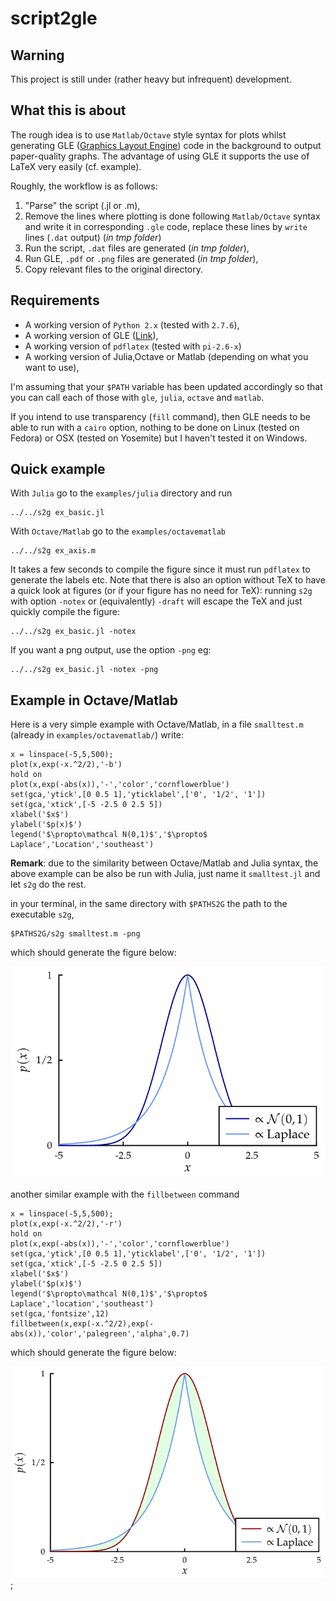 # script2gle

## Warning

This project is still under (rather heavy but infrequent) development.

## What this is about

The rough idea is to use `Matlab/Octave` style syntax for plots whilst generating GLE ([Graphics Layout Engine](http://glx.sourceforge.net/index.html)) code in the background to output paper-quality graphs. The advantage of using GLE it supports the use of LaTeX very easily (cf. example).

Roughly, the workflow is as follows:

1. "Parse" the script (.jl or .m),
2. Remove the lines where plotting is done following `Matlab/Octave` syntax and write it in corresponding `.gle` code, replace these lines by `write` lines (`.dat` output) (*in tmp folder*)
3. Run the script, `.dat` files are generated (*in tmp folder*), 
4. Run GLE, `.pdf` or `.png` files are generated (*in tmp folder*),
5. Copy relevant files to the original directory.

## Requirements

- A working version of `Python 2.x` (tested with `2.7.6`),
- A working version of GLE ([Link](http://glx.sourceforge.net/index.html)),
- A working version of `pdflatex` (tested with `pi-2.6-x`)
- A working version of Julia,Octave or Matlab (depending on what you want to use),

I'm assuming that your `$PATH` variable has been updated accordingly so that you can call each of those with `gle`, `julia`, `octave` and `matlab`.

If you intend to use transparency (`fill` command), then GLE needs to be able to run with a `cairo` option, nothing to be done on Linux (tested on Fedora) or OSX (tested on Yosemite) but I haven't tested it on Windows.

## Quick example

With `Julia` go to the `examples/julia` directory and run

```
../../s2g ex_basic.jl
```

With `Octave/Matlab` go to the `examples/octavematlab`

```
../../s2g ex_axis.m
```

It takes a few seconds to compile the figure since it must run `pdflatex` to generate the labels etc. Note that there is also an option without TeX to have a quick look at figures (or if your figure has no need for TeX): running `s2g` with option `-notex` or (equivalently) `-draft` will escape the TeX and just quickly compile the figure:

```
../../s2g ex_basic.jl -notex
```

If you want a png output, use the option `-png` eg:

```
../../s2g ex_basic.jl -notex -png
```

## Example in Octave/Matlab

Here is a very simple example with Octave/Matlab, in a file `smalltest.m` (already in `examples/octavematlab/`) write:

```
x = linspace(-5,5,500);
plot(x,exp(-x.^2/2),'-b')
hold on
plot(x,exp(-abs(x)),'-','color','cornflowerblue')
set(gca,'ytick',[0 0.5 1],'yticklabel',['0', '1/2', '1'])
set(gca,'xtick',[-5 -2.5 0 2.5 5])
xlabel('$x$')
ylabel('$p(x)$')
legend('$\propto\mathcal N(0,1)$','$\propto$ Laplace','Location','southeast')
```

**Remark**: due to the similarity between Octave/Matlab and Julia syntax, the above example can be also be run with Julia, just name it `smalltest.jl` and let `s2g` do the rest. 

in your terminal, in the same directory with `$PATHS2G` the path to the executable `s2g`,

```
$PATHS2G/s2g smalltest.m -png
```

which should generate the figure below:

![smalltest.m](/examples/octavematlab/smalltest_plot1_g.png)

another similar example with the `fillbetween` command

```
x = linspace(-5,5,500);
plot(x,exp(-x.^2/2),'-r')
hold on
plot(x,exp(-abs(x)),'-','color','cornflowerblue')
set(gca,'ytick',[0 0.5 1],'yticklabel',['0', '1/2', '1'])
set(gca,'xtick',[-5 -2.5 0 2.5 5])
xlabel('$x$')
ylabel('$p(x)$')
legend('$\propto\mathcal N(0,1)$','$\propto$ Laplace','location','southeast')
set(gca,'fontsize',12)
fillbetween(x,exp(-x.^2/2),exp(-abs(x)),'color','palegreen','alpha',0.7)
```

which should generate the figure below:

![smalltest2.m](/examples/octavematlab/smalltest2_plot1_g.png);
